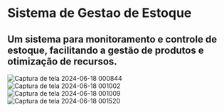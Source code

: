 # Sistema de Gestao de Estoque
## Um sistema para monitoramento e controle de estoque, facilitando a gestão de produtos e otimização de recursos.


![Captura de tela 2024-06-18 000844](https://github.com/josuevitorlopes/controledeestoquelogin/assets/164954059/79bfd4c0-3d15-47e3-8104-73985b2aff15)
![Captura de tela 2024-06-18 001002](https://github.com/josuevitorlopes/controledeestoquelogin/assets/164954059/8b6728be-1c86-4ba3-ae60-3b07ca34916e)
![Captura de tela 2024-06-18 001009](https://github.com/josuevitorlopes/controledeestoquelogin/assets/164954059/c7904e82-ae4e-4a3b-94cf-992ddb9a7a76)
![Captura de tela 2024-06-18 001520](https://github.com/josuevitorlopes/controledeestoquelogin/assets/164954059/218adb60-185a-4b04-86d8-b5803e79fcda)
